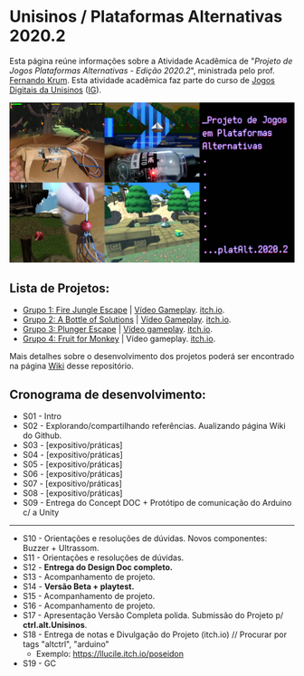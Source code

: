 # Unisinos / Plataformas Alternativas 2020.2

Esta página reúne informações sobre a Atividade Acadêmica de "_Projeto de Jogos Plataformas Alternativas - Edição 2020.2_", ministrada pelo prof. [Fernando Krum](http://www.ferkrum.com). 
Esta atividade acadêmica faz parte do curso de [Jogos Digitais da Unisinos](https://www.unisinos.br/vestibular/curso/jogos-digitais/porto-alegre) ([IG](https://www.instagram.com/jogosdigitaisunisinos/)). 


<img src="https://github.com/ferkrum/platAlt2020.2/blob/master/notas%20de%20aula/plat.%20alt.%20para%20github%202020-2%20copy.jpg" width=700>


## Lista de Projetos:
* [Grupo 1: Fire Jungle Escape](https://github.com/ferkrum/platAlt2020.2/wiki/Grupo-1:-Fire-Jungle-Escape) | [Vídeo Gameplay](https://www.youtube.com/watch?v=SL0F4NQPpQk). [itch.io](https://andi-bd.itch.io/fire-jungle-escape).
* [Grupo 2: A Bottle of Solutions](https://github.com/ferkrum/platAlt2020.2/wiki/Grupo-2:-A-Bottle-of-Solutions) | [Vídeo Gameplay](https://www.youtube.com/watch?v=WEGAh10f9ko&feature=youtu.be). [itch.io](https://igorgilbertosoares.itch.io/a-bottle-of-solutions).
* [Grupo 3: Plunger Escape](https://github.com/ferkrum/platAlt2020.2/wiki/Grupo-3:-Plunger-Escape) | [Vídeo gameplay](https://youtu.be/tn9RrWGxfSw). [itch.io](https://autonarch.itch.io/plunger-escape).
* [Grupo 4: Fruit for Monkey](https://github.com/ferkrum/platAlt2020.2/wiki/Grupo-4:-Fruit-for-Monkey) | Vídeo gameplay. [itch.io](https://mileswings.itch.io/ffm).

Mais detalhes sobre o desenvolvimento dos projetos poderá ser encontrado na página [Wiki](https://github.com/ferkrum/plat.alt.2020.2/wiki) desse repositório.





## Cronograma de desenvolvimento:
* S01 - Intro
* S02 - Explorando/compartilhando referências. Aualizando página Wiki do Github.
* S03 - [expositivo/práticas]
* S04 - [expositivo/práticas]
* S05 - [expositivo/práticas]
* S06 - [expositivo/práticas]
* S07 - [expositivo/práticas]
* S08 - [expositivo/práticas]
* S09 - Entrega do Concept DOC + Protótipo de comunicação do Arduino c/ a Unity
---
* S10 - Orientações e resoluções de dúvidas. Novos componentes: Buzzer + Ultrassom.
* S11 - Orientações e resoluções de dúvidas. 
* S12 - **Entrega do Design Doc completo.** 
* S13 - Acompanhamento de projeto. 
* S14 - **Versão Beta + playtest.**
* S15 - Acompanhamento de projeto. 
* S16 - Acompanhamento de projeto.
* S17 - Apresentação Versão Completa polida. Submissão do Projeto p/ **ctrl.alt.Unisinos**.
* S18 - Entrega de notas e Divulgação do Projeto (itch.io) // Procurar por tags "altctrl", "arduino"
  * Exemplo: https://llucile.itch.io/poseidon
* S19 - GC
